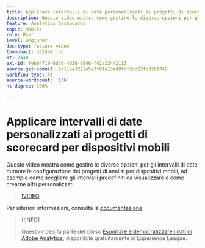 ```yaml
---
title: Applicare intervalli di date personalizzati ai progetti di scorecard per dispositivi mobili
description: Questo video mostra come gestire le diverse opzioni per gli intervalli di date durante la configurazione dei progetti di analisi per dispositivi mobili, ad esempio come scegliere gli intervalli predefiniti da visualizzare e come crearne altri personalizzati.
feature: Analytics Dashboards
topic: Mobile
role: User
level: Beginner
doc-type: feature video
thumbnail: 332454.jpg
kt: 7440
exl-id: feb04719-8d70-403d-9546-f42a32442113
source-git-commit: 5c11ee3222e5e3f81a13ed8fbf2cd22fc32b1740
workflow-type: ht
source-wordcount: '136'
ht-degree: 100%

---
```


# Applicare intervalli di date personalizzati ai progetti di scorecard per dispositivi mobili

Questo video mostra come gestire le diverse opzioni per gli intervalli di date durante la configurazione dei progetti di analisi per dispositivi mobili, ad esempio come scegliere gli intervalli predefiniti da visualizzare e come crearne altri personalizzati.

>[!VIDEO](https://video.tv.adobe.com/v/332454/?quality=12&learn=on)

Per ulteriori informazioni, consulta la [documentazione](https://experienceleague.adobe.com/docs/analytics/analyze/mobapp/curator.html?lang=it).

>[!INFO]
>
> Questo video fa parte del corso [Esportare e democratizzare i dati di Adobe Analytics](https://experienceleague.adobe.com/?recommended=Analytics-A-1-2022.1.democratizing&amp;lang=it), disponibile gratuitamente in Experience League.